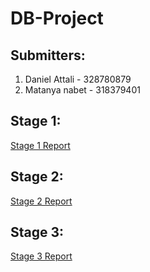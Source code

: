# DB-Project

## Submitters:

1. Daniel Attali - 328780879
2. Matanya nabet - 318379401

## Stage 1:

[Stage 1 Report](Stage.1/README.md)

## Stage 2:

[Stage 2 Report](Stage.2/README.md)

## Stage 3:

[Stage 3 Report](Stage.3/README.md)